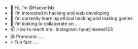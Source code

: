 - 👋 Hi, I’m @HackerMx
- 👀 I’m interested in hacking and web developing
- 🌱 I’m currently learning ethical hacking and making games 
- 💞️ I’m looking to collaborate on ...
- 📫 How to reach me : instagram: hyunjinieeee123
- 😄 Pronouns: ...
- ⚡ Fun fact: ...

<!---
HackerMx/HackerMx is a ✨ special ✨ repository because its `README.md` (this file) appears on your GitHub profile.
You can click the Preview link to take a look at your changes.
--->
